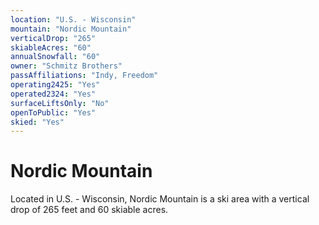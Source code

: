 ```yaml
---
location: "U.S. - Wisconsin"
mountain: "Nordic Mountain"
verticalDrop: "265"
skiableAcres: "60"
annualSnowfall: "60"
owner: "Schmitz Brothers"
passAffiliations: "Indy, Freedom"
operating2425: "Yes"
operated2324: "Yes"
surfaceLiftsOnly: "No"
openToPublic: "Yes"
skied: "Yes"
---
```


# Nordic Mountain

Located in U.S. - Wisconsin, Nordic Mountain is a ski area with a vertical drop of 265 feet and 60 skiable acres.